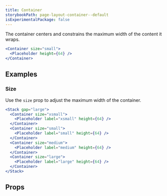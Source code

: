 ```yaml
---
title: Container
storybookPath: page-layout-container--default
isExperimentalPackage: false
---
```


The container centers and constrains the maximum width of the content it wraps.

```jsx live
<Container size="small">
  <Placeholder height={64} />
</Container>
```

## Examples

### Size

Use the `size` prop to adjust the maximum width of the container.

```jsx live
<Stack gap="large">
  <Container size="xsmall">
    <Placeholder label="xsmall" height={64} />
  </Container>
  <Container size="small">
    <Placeholder label="small" height={64} />
  </Container>
  <Container size="medium">
    <Placeholder label="medium" height={64} />
  </Container>
  <Container size="large">
    <Placeholder label="large" height={64} />
  </Container>
</Stack>
```

## Props

<PropsTable displayName="Container" />

[data-attribute-map]:
  https://github.com/brighte-labs/spark-web/blob/e7f6f4285b4cfd876312cc89fbdd094039aa239a/packages/utils/src/internal/buildDataAttributes.ts#L1
[brighte-theme]:
  https://github.com/brighte-labs/spark-web/blob/e503bea4f7668d187ec7a78f99c5ed374417588b/packages/theme/src/makeTheme.ts#L158
